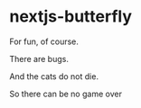 # nextjs-butterfly

For fun, of course.




There are bugs.

And the cats do not die.

So there can be no game over
